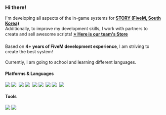 <!-- <p align="center">
  <img width="300" height="300" src="https://media.discordapp.net/attachments/1160609760689782884/1160609908438356029/whitehybe.png?ex=65354935&is=6522d435&hm=d9eb17ccccecbb77c4fd85692694677e5d44236da440c672e04eb6885a0b51d2&">
</p> -->

### Hi there!

<p>
    I'm developing all aspects of the in-game systems for <b><a href="https://discord.gg/storys">STORY (FiveM, South Korea)</a></b><br/>
    Additionally, to improve my development skills, I work with partners to create and sell awesome scripts! <b><a href="https://discord.gg/Z9AhuN9K9D">⭐️ Here is our team's Store</a></b><br/><br/>
    Based on <b>4+ years of FiveM development experience</b>, I am striving to create the best system!<br/><br/>
    Currently, I am going to school and learning different languages.
</p>

#### Platforms & Languages
<p>
    <img src="https://img.shields.io/badge/Lua-2C2D72?style=flat-square&logo=lua&logoColor=white"/>
    <img src="https://img.shields.io/badge/Python-3776AB?style=flat-square&logo=python&logoColor=white"/>&nbsp;
    <img src="https://img.shields.io/badge/CSS-1572B6?style=flat-square&logo=css3&logoColor=white"/>
    <img src="https://img.shields.io/badge/HTML-E34F26?style=flat-square&logo=html5&logoColor=white"/>&nbsp;
    <img src="https://img.shields.io/badge/JavaScript-F7DF1E?style=flat-square&logo=javascript&logoColor=black"/>
    <img src="https://img.shields.io/badge/TypeScript-3178C6?style=flat-square&logo=typescript&logoColor=white"/>&nbsp;
    <img src="https://img.shields.io/badge/Node.js-339933?style=flat-square&logo=nodedotjs&logoColor=white"/>
    <img src="https://img.shields.io/badge/Vue.js-4FC08D?style=flat-square&logo=vuedotjs&logoColor=white"/>&nbsp;
    <img src="https://img.shields.io/badge/MySQL-4479A1?style=flat-square&logo=mysql&logoColor=white"/>
</p>

#### Tools
<p>
    <img src="https://img.shields.io/badge/Visual Studio Code-007ACC?style=flat-square&logo=visualstudiocode&logoColor=white"/>
    <img src="https://img.shields.io/badge/Jetbrains IDEs-000000?style=flat-square&logo=jetbrains&logoColor=white"/>
</p>